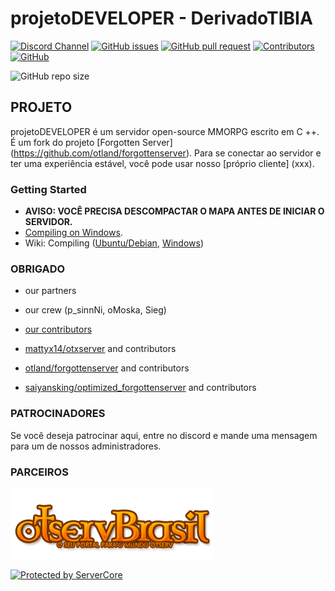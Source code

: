 # projetoDEVELOPER - DerivadoTIBIA

[![Discord Channel](https://img.shields.io/discord/528117503952551936.svg?style=flat-square&logo=discord)](https://discord.gg/U767b3wT)
[![GitHub issues](https://img.shields.io/github/issues/opentibiabr/otservbr-global)](https://github.com/pedrosnni/projetoDEVELOPER/issues)
[![GitHub pull request](https://img.shields.io/github/issues-pr/opentibiabr/otservbr-global)](https://github.com/pedrosnni/projetoDEVELOPER/pulls)
[![Contributors](https://img.shields.io/github/contributors/opentibiabr/otservbr-global.svg?style=flat-square)](https://github.com/pedrosnni/projetoDEVELOPER/graphs/contributors)
[![GitHub](https://img.shields.io/github/license/opentibiabr/otservbr-global)](https://github.com/pedrosnni/projetoDEVELOPER/blob/servidor/LICENSE)

![GitHub repo size](https://img.shields.io/github/repo-size/projetoDEVELOPER/blob/servidor/LICENSE)

## PROJETO

projetoDEVELOPER é um servidor open-source MMORPG escrito em C ++. É um fork do projeto [Forgotten Server] (https://github.com/otland/forgottenserver). Para se conectar ao servidor e ter uma experiência estável, você pode usar nosso [próprio cliente] (xxx).

### Getting **Started**

* **AVISO: VOCÊ PRECISA DESCOMPACTAR O MAPA ANTES DE INICIAR O SERVIDOR.**
* [Compiling on Windows](https://forums.otserv.com.br/index.php?/forums/topic/169235-windowsvc2019-compilando-sources-otservbr-global/).
* Wiki: Compiling ([Ubuntu/Debian](https://github.com/opentibiabr/otservbr-global/wiki/Compiling-on-Ubuntu-or-Debian-GNU-Linux), [Windows](https://github.com/opentibiabr/otservbr-global/wiki/Compiling-on-Windows-(vcpkg)))

### OBRIGADO

  * our partners
  * our crew (p_sinnNi, oMoska, Sieg)
  * [our contributors](https://github.com/pedrosnni/projetoDEVELOPER/graphs/contributors)
  
  * [mattyx14/otxserver](https://github.com/mattyx14/otxserver) and contributors
  * [otland/forgottenserver](https://github.com/otland/forgottenserver) and contributors
  * [saiyansking/optimized_forgottenserver](https://github.com/SaiyansKing/optimized_forgottenserver) and contributors

### **PATROCINADORES**

Se você deseja patrocinar aqui, entre no discord e mande uma mensagem para um de nossos administradores.

### PARCEIROS

[![Supported by OTServ Brasil](https://raw.githubusercontent.com/otbr/otserv-brasil/main/otbr.png)](https://forums.otserv.com.br)

[![Protected by ServerCore](https://mktsc.servercore.com.br/protectedbyservercore.png)](https://bit.ly/1q2q4de)